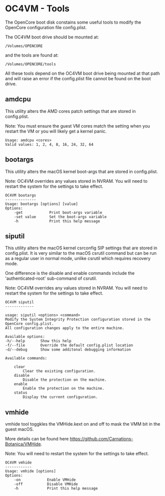 # OC4VM - Tools

The OpenCore boot disk constains some useful tools to modify
the OpenCore configuration file config.plist.

The OC4VM boot drive should be mounted at:

`/Volumes/OPENCORE`

and the tools are found at:

`/Volumes/OPENCORE/tools`

All these tools depend on the OC4VM boot drive being mounted at that path and
will raise an error if the config.plist file cannot be found on the boot drive.


## amdcpu

This utility alters the AMD cores patch settings that are stored in config.plist.

Note: You must ensure the guest VM cores match the setting when you restart the VM
or you will likely get a kernel panic.

```
Usage: amdcpu <cores>
Valid values: 1, 2, 4, 8, 16, 24, 32, 64
```

## bootargs

This utility alters the macOS kernel boot-args that are stored in config.plist.

Note: OC4VM overrides any values stored in NVRAM. You will need to restart the system
for the settings to take effect.

```
OC4VM bootargs
--------------
Usage: bootargs [options] [value]
Options:
    -get            Print boot-args variable
    -set value      Set the boot-args variable
    -h              Print this help message
```

## siputil
This utility alters the macOS kernel csrconfig SIP settings that are stored in config.plist. 
It is very similar to the macOS csrutil command but can be run as a regular user
in normal mode, unlike csrutil which requires recovery mode.

One difference is the disable and enable commands include the 'authenticated-root' 
sub-command of csrutil.

Note: OC4VM overrides any values stored in NVRAM. You will need to restart the system
for the settings to take effect.

```
OC4VM siputil
-------------

usage: siputil <options> <command>
Modify the System Integrity Protection configuration stored in the OpenCore config.plist.
All configuration changes apply to the entire machine.

Available options:
-h/--help       Show this help
-f/--file       Override the default config.plist location
-d/--debug      Show some additonal debugging information

Available commands:

    clear
        Clear the existing configuration.
    disable
        Disable the protection on the machine.
    enable
        Enable the protection on the machine.
    status
        Display the current configuration.
```

## vmhide
vmhide tool toggkles the VMHide.kext on and off to mask the VMM bit in the guest macOS.

More details can be found here https://github.com/Carnations-Botanica/VMHide.

Note: You will need to restart the system for the settings to take effect.

```
OC4VM vmhide
------------
Usage: vmhide [options]
Options:
    -on            Enable VMHide
    -off           Disable VMHide
    -h             Print this help message
```